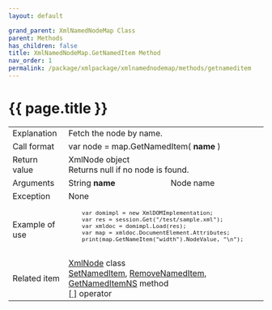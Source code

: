 ```yaml
---
layout: default

grand_parent: XmlNamedNodeMap Class
parent: Methods
has_children: false
title: XmlNamedNodeMap.GetNamedItem Method
nav_order: 1
permalink: /package/xmlpackage/xmlnamednodemap/methods/getnameditem
---
```

# {{ page.title }}

<table>
  <tr>
    <td>Explanation</td>
    <td colspan="2">Fetch the node by name.</td>
  </tr>
  <tr>
    <td>Call format</td>
    <td colspan="2">var node = map.GetNamedItem( <b>name</b> )</td>
  </tr>
  <tr>
    <td>Return value</td>
    <td colspan="2">XmlNode object<br>Returns null if no node is found.</td>
  </tr>  
  <tr>
    <td>Arguments</td>
    <td>String <b>name</b></td>
    <td>Node name</td>
  </tr>
  <tr>
    <td>Exception</td>
    <td colspan="2">None</td>
  </tr>
  <tr>
    <td>Example of use</td>
    <td colspan="2"><code><pre>
    var domimpl = new XmlDOMImplementation;
    var res = session.Get("/test/sample.xml");
    var xmldoc = domimpl.Load(res);
    var map = xmldoc.DocumentElement.Attributes;
    print(map.GetNameItem("width").NodeValue, "\n");
    </pre></code></td>
  </tr>
  <tr>
    <td>Related item</td>
    <td colspan="2"><a href="/package/xmlpackage/xmlnode">XmlNode</a> class<br><a href="/package/xmlpackage/xmlnamednodemap/methods/setnameditem">SetNamedItem</a>, <a href="/package/xmlpackage/xmlnamednodemap/methods/removenameditem">RemoveNamedItem</a>, <a href="/package/xmlpackage/xmlnamednodemap/methods/getnameditemns">GetNamedItemNS</a> method<br><a href="/package/xmlpackage/xmlnamednodemap/operators/1">[ ]</a> operator</td>
  </tr>
</table>



